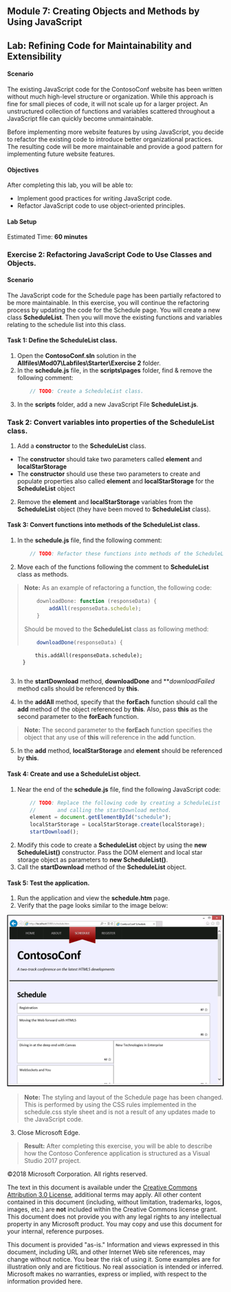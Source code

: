## Module 7: Creating Objects and Methods by Using JavaScript

## Lab: Refining Code for Maintainability and Extensibility

#### Scenario

The existing JavaScript code for the ContosoConf website has been written without much high-level structure or organization. While this approach is fine for small pieces of code, it will not scale up for a larger project. An unstructured collection of functions and variables scattered throughout a JavaScript file can quickly become unmaintainable.

Before implementing more website features by using JavaScript, you decide to refactor the existing code to introduce better organizational practices. The resulting code will be more maintainable and provide a good pattern for implementing future website features.

#### Objectives

After completing this lab, you will be able to:

- Implement good practices for writing JavaScript code.
- Refactor JavaScript code to use object-oriented principles.

#### Lab Setup

Estimated Time: **60 minutes**

### Exercise 2: Refactoring JavaScript Code to Use Classes and Objects.

#### Scenario

The JavaScript code for the Schedule page has been partially refactored to be more maintainable. In this exercise, you will continue the refactoring process by updating the code for the Schedule page. You will create a new class **ScheduleList**. Then you will move the existing functions and variables relating to the schedule list into this class.

#### Task 1: Define the ScheduleList class.

1.	Open the **ContosoConf.sln** solution in the **Allfiles\Mod07\Labfiles\Starter\Exercise 2** folder.
2.	In the **schedule.js** file, in the **scripts\pages** folder, find & remove the following comment:
    ```javascript
		// TODO: Create a ScheduleList class.
    ```
3.	In the **scripts** folder, add a new JavaScript File **ScheduleList.js**.

### Task 2: Convert variables into properties of the ScheduleList class.
1.	Add a **constructor** to the **ScheduleList** class.
- The **constructor** should take two parameters called **element** and **localStarStorage** 
- The **constructor** should use these two parameters to create and populate properties also called **element** and **localStarStorage** for the **ScheduleList** object
2.	Remove the **element** and **localStarStorage** variables from the **ScheduleList** object (they have been moved to **ScheduleList** class).

#### Task 3: Convert functions into methods of the **ScheduleList** class.

1.	In the **schedule.js** file, find the following comment:
    ```javascript
        // TODO: Refactor these functions into methods of the ScheduleList class.
    ```
2.	Move each of the functions following the comment to **ScheduleList** class as methods.

>**Note:** As an example of refactoring a function, the following code:
>    ```javascript
>        downloadDone: function (responseData) {
>            addAll(responseData.schedule);
>        }
>    ```
>Should be moved to the **ScheduleList** class as following method:
>    ```javascript
>    	 downloadDone(responseData) {
			 this.addAll(responseData.schedule);
		 }
>    ```

3.	In the **startDownload** method, **downloadDone** and ***downloadFailed* method calls should be referenced by **this**.


4.	In the **addAll** method, specify that the **forEach** function should call the **add** method of the object referenced by **this**. Also, pass **this** as the second parameter to the **forEach** function.

>**Note:** The second parameter to the **forEach** function specifies the object that any use of **this** will reference in the **add** function.

5.	In the **add** method, **localStarStorage** and **element** should be referenced by **this**.

#### Task 4: Create and use a ScheduleList object.

1.	Near the end of the **schedule.js** file, find the following JavaScript code:
    ```javascript
        // TODO: Replace the following code by creating a ScheduleList object 
        //       and calling the startDownload method.
        element = document.getElementById("schedule");
        localStarStorage = LocalStarStorage.create(localStorage);
        startDownload();
    ```
2.	Modify this code to create a **ScheduleList** object by using the **new ScheduleList()** constructor. Pass the DOM element and local star storage object as parameters to **new ScheduleList()**.
3.	Call the **startDownload** method of the **ScheduleList** object.

#### Task 5: Test the application.

1.	Run the application and view the **schedule.htm** page.
2.	Verify that the page looks similar to the image below:

![alt text](./Images/20480B_7_Schedule-Refactored.png "The Schedule page")

>**Note:** The styling and layout of the Schedule page has been changed. This is performed by using the CSS rules implemented in the schedule.css style sheet and is not a result of any updates made to the JavaScript code.

3.	Close Microsoft Edge. 

>**Result:** After completing this exercise, you will be able to describe how the Contoso Conference application is structured as a Visual Studio 2017 project.

©2018 Microsoft Corporation. All rights reserved.

The text in this document is available under the  [Creative Commons Attribution 3.0 License](https://creativecommons.org/licenses/by/3.0/legalcode), additional terms may apply. All other content contained in this document (including, without limitation, trademarks, logos, images, etc.) are  **not**  included within the Creative Commons license grant. This document does not provide you with any legal rights to any intellectual property in any Microsoft product. You may copy and use this document for your internal, reference purposes.

This document is provided &quot;as-is.&quot; Information and views expressed in this document, including URL and other Internet Web site references, may change without notice. You bear the risk of using it. Some examples are for illustration only and are fictitious. No real association is intended or inferred. Microsoft makes no warranties, express or implied, with respect to the information provided here.
